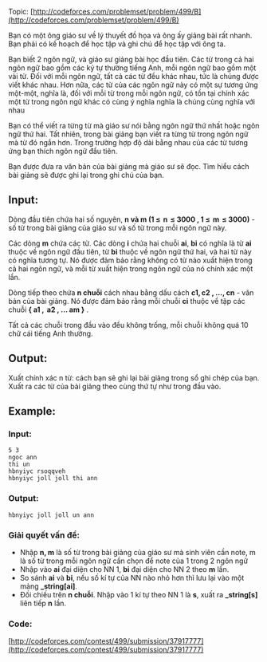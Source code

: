 Topic: [http://codeforces.com/problemset/problem/499/B](http://codeforces.com/problemset/problem/499/B)

Bạn có một ông giáo sư về lý thuyết đồ họa và ông ấy giảng bài rất nhanh. Bạn phải có kế hoạch để học tập và ghi chú để học tập với ông ta.

Bạn biết 2 ngôn ngữ, và giáo sư giảng bài học đầu tiên. Các từ trong cả hai ngôn ngữ bao gồm các ký tự thường tiếng Anh, mỗi ngôn ngữ bao gồm một vài từ. Đối với mỗi ngôn ngữ, tất cả các từ đều khác nhau, tức là chúng được viết khác nhau. Hơn nữa, các từ của các ngôn ngữ này có một sự tương ứng một-một, nghĩa là, đối với mỗi từ trong mỗi ngôn ngữ, có tồn tại chính xác một từ trong ngôn ngữ khác có cùng ý nghĩa nghĩa là chúng cùng nghĩa với nhau

Bạn có thể viết ra từng từ mà giáo sư nói bằng ngôn ngữ thứ nhất hoặc ngôn ngữ thứ hai. Tất nhiên, trong bài giảng bạn viết ra từng từ trong ngôn ngữ mà từ đó ngắn hơn. Trong trường hợp độ dài bằng nhau của các từ tương ứng bạn thích ngôn ngữ đầu tiên.

Bạn được đưa ra văn bản của bài giảng mà giáo sư sẽ đọc. Tìm hiểu cách bài giảng sẽ được ghi lại trong ghi chú của bạn.

## Input:

Dòng đầu tiên chứa hai số nguyên, **n và m (1 ≤  n  ≤ 3000 , 1 ≤  m  ≤ 3000)** - số từ trong bài giảng của giáo sư và số từ trong mỗi ngôn ngữ này.

Các dòng **m** chứa các từ. Các dòng **i** chứa hai chuỗi **ai**, **bi** có nghĩa là từ **ai** thuộc về ngôn ngữ đầu tiên, từ **bi** thuộc về ngôn ngữ thứ hai, và hai từ này có nghĩa tương tự. Nó được đảm bảo rằng không có từ nào xuất hiện trong cả hai ngôn ngữ, và mỗi từ xuất hiện trong ngôn ngữ của nó chính xác một lần.

Dòng tiếp theo chứa **n chuỗi** cách nhau bằng dấu cách **c1, c2 , ..., cn** - văn bản của bài giảng. Nó được đảm bảo rằng mỗi chuỗi **ci** thuộc về tập các chuỗi **{ a1 ,  a2 , ... am }** .

Tất cả các chuỗi trong đầu vào đều không trống, mỗi chuỗi không quá 10 chữ cái tiếng Anh thường.

## Output:
Xuất chính xác n từ: cách bạn sẽ ghi lại bài giảng trong sổ ghi chép của bạn. Xuất ra các từ của bài giảng theo cùng thứ tự như trong đầu vào.

## Example:
### Input:
```
5 3
ngoc ann
thi un
hbnyiyc rsoqqveh
hbnyiyc joll joll thi ann
```

### Output:

```
hbnyiyc joll joll un ann
```
### Giải quyết vấn đề:
+ Nhập **n, m** là số từ trong bài giảng của giáo sư mà sinh viên cần note, m là số từ trong mỗi ngôn ngữ cần chọn để note của 1 trong 2 ngôn ngữ
+ Nhập vào **ai** đại diện cho NN 1, **bi** đại diện cho NN 2 theo **m** lần.
+ So sánh **ai** và **bi**, nếu số kí tự của NN nào nhỏ hơn thì lưu lại vào một mảng **_string[ai]**.
+ Đối chiếu trên **n chuỗi**. Nhập vào 1 kí tự theo NN 1 là **s**, xuất ra **_string[s]** liên tiếp **n** lần.

### Code: 

[http://codeforces.com/contest/499/submission/37917777](http://codeforces.com/contest/499/submission/37917777)







